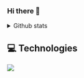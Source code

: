 ### Hi there 👋

<details>
 <summary>Github stats</summary>

| <img align="center" src="https://github-readme-stats.vercel.app/api?username=bouzayenilyes&show_icons=true&theme=tokyonight" alt="Vimmer github stats" /> |<img align="center" src="https://github-readme-stats.vercel.app/api/top-langs/?username=bouzayenilyes&layout=compact&theme=tokyonight&langs_count=4" />|
| ------------- | ------------- |
  
</details>

## 💻 Technologies

 <a href="https://skillicons.dev">
<img src="https://skillicons.dev/icons?i=js,ts,rust,swift,dart,java,go,zig,react,vuejs,angular,svelte,astro,flutter,kotlin,nextjs,nuxtjs,nestjs,expressjs,fastapi,laravel,symfony,htmx,tailwind,styledcomponents,sass,materialui,threejs,supabase,mysql,postgres,mongodb,redis,firebase,graphql,nodejs,git,github,vscode,figma,kubernetes,docker,jenkins,ansible,terraform,prometheus,aws,gcp,azure,linux,nginx,wordpress,bun,deno,vercel,netlify,yarn,npm,pnpm,jest,selenium,babel,prisma,ae,alpinejs,anaconda,androidstudio,apollo,arch,atom,au,azul,bash,bitbucket,blender,bootstrap,bsd,c,cs,cpp,crystal,cassandra,clojure,cloudflare,cmake,codepen,css,cypress,debian,deno,discord,bots,discordjs,eclipse,electron,elixir,elysia,ember,fediverse,gatsby,gitlab,gradle,grafana,gulp,heroku,html,idea,jenkins,jquery,kafka,kali,latex,less,linux,linkedin,lua,md,maven,neovim,obsidian,perl,php,phpstorm,pinia,planetscale,powershell,pr,processing,pug,pycharm,py,pytorch,rabbitmq,raspberrypi,reactivex,redhat,redux,regex,remix,replit,sqlite,stackoverflow,sublime,sketchup,solidjs,tensorflow,vitest,vscodium,vuetify,webflow,webpack,webstorm,windicss,windows,workers,xd&perline=25" />
  </a>
